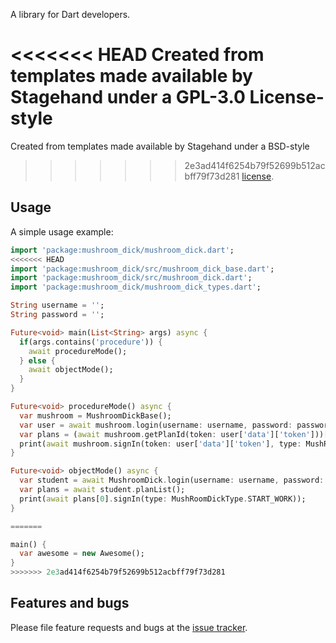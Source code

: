 A library for Dart developers.

<<<<<<< HEAD
Created from templates made available by Stagehand under a GPL-3.0 License-style
=======
Created from templates made available by Stagehand under a BSD-style
>>>>>>> 2e3ad414f6254b79f52699b512acbff79f73d281
[license](https://github.com/dart-lang/stagehand/blob/master/LICENSE).

## Usage

A simple usage example:

```dart
import 'package:mushroom_dick/mushroom_dick.dart';
<<<<<<< HEAD
import 'package:mushroom_dick/src/mushroom_dick_base.dart';
import 'package:mushroom_dick/src/mushroom_dick.dart';
import 'package:mushroom_dick/mushroom_dick_types.dart';

String username = '';
String password = '';

Future<void> main(List<String> args) async {
  if(args.contains('procedure')) {
    await procedureMode();
  } else {
    await objectMode();
  }
}

Future<void> procedureMode() async {
  var mushroom = MushroomDickBase();
  var user = await mushroom.login(username: username, password: password);
  var plans = (await mushroom.getPlanId(token: user['data']['token']))['data'];
  print(await mushroom.signIn(token: user['data']['token'], type: MushRoomDickType.START_WORK,planId: plans[0]['id']));
}

Future<void> objectMode() async {
  var student = await MushroomDick.login(username: username, password: password);
  var plans = await student.planList();
  print(await plans[0].signIn(type: MushRoomDickType.START_WORK));
}

=======

main() {
  var awesome = new Awesome();
}
>>>>>>> 2e3ad414f6254b79f52699b512acbff79f73d281
```

## Features and bugs

Please file feature requests and bugs at the [issue tracker][tracker].

[tracker]: http://example.com/issues/replaceme
